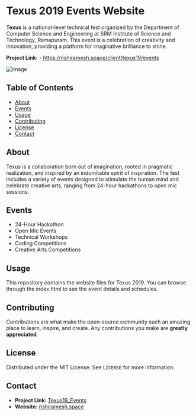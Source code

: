 # Texus 2019 Events Website
**Texus** is a national-level technical fest organized by the Department of Computer Science and Engineering at SRM Institute of Science and Technology, Ramapuram. This event is a celebration of creativity and innovation, providing a platform for imaginative brilliance to shine.

**Project Link:** - https://rishiramesh.space/client/texus19/events

![image](https://github.com/rrishi0309/Texus19_Events/assets/27177572/de8f6f22-3a5e-4070-b6c6-7a89b9c2d527)

## Table of Contents
- [About](#about)
- [Events](#events)
- [Usage](#usage)
- [Contributing](#contributing)
- [License](#license)
- [Contact](#contact)
## About
Texus is a collaboration born out of imagination, rooted in pragmatic realization, and inspired by an indomitable spirit of inspiration. The fest includes a variety of events designed to stimulate the human mind and celebrate creative arts, ranging from 24-hour hackathons to open mic sessions.

## Events
- 24-Hour Hackathon
- Open Mic Events
- Technical Workshops
- Coding Competitions
- Creative Arts Competitions

## Usage
This repository contains the website files for Texus 2019. You can browse through the index.html to see the event details and schedules.

## Contributing
Contributions are what make the open-source community such an amazing place to learn, inspire, and create. Any contributions you make are **greatly appreciated**.

## License
Distributed under the MIT License. See `LICENSE` for more information.

## Contact
- **Project Link:** [Texus19_Events](https://github.com/rrishi0309/Texus19_Events)
- **Website:** [rishiramesh.space](https://rishiramesh.space/client/texus19/events)
